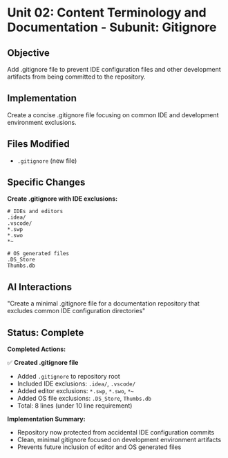 # Unit 02: Content Terminology and Documentation - Subunit: Gitignore

## Objective

Add .gitignore file to prevent IDE configuration files and other development artifacts from being committed to the repository.

## Implementation

Create a concise .gitignore file focusing on common IDE and development environment exclusions.

## Files Modified

- `.gitignore` (new file)

## Specific Changes

**Create .gitignore with IDE exclusions:**
```
# IDEs and editors
.idea/
.vscode/
*.swp
*.swo
*~

# OS generated files
.DS_Store
Thumbs.db
```

## AI Interactions

"Create a minimal .gitignore file for a documentation repository that excludes common IDE configuration directories"

## Status: Complete

**Completed Actions:**

✅ **Created .gitignore file**
- Added `.gitignore` to repository root
- Included IDE exclusions: `.idea/`, `.vscode/`
- Added editor exclusions: `*.swp`, `*.swo`, `*~`
- Added OS file exclusions: `.DS_Store`, `Thumbs.db`
- Total: 8 lines (under 10 line requirement)

**Implementation Summary:**
- Repository now protected from accidental IDE configuration commits
- Clean, minimal gitignore focused on development environment artifacts
- Prevents future inclusion of editor and OS generated files
